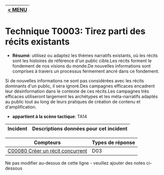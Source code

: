 |[< MENU](../../README.md)|
|---|
# Technique T0003: Tirez parti des récits existants

* **Résumé**: utilisez ou adaptez les thèmes narratifs existants, où les récits sont les histoires de référence d'un public cible.Les récits forment le fondement de nos visions du monde.De nouvelles informations sont comprises à travers un processus fermement ancré dans ce fondement.

Si de nouvelles informations ne sont pas considérées avec les récits dominants d'un public, il sera ignoré.Des campagnes efficaces encadrent leur désinformation dans le contexte de ces récits.Les campagnes très efficaces utiliseront largement les archétypes et les méta-narratifs adaptés au public tout au long de leurs pratiques de création de contenu et d'amplification.

* **appartient à la scène tactique**: TA14


|Incident |Descriptions données pour cet incident |
|-------- |-------------------- |



|Compteurs |Types de réponse |
|-------- |-------------- |
|[C00080 Créer un récit concurrent](../../generated_pages/counters/C00080.md) |D03 ||[C00081 mettent en évidence les inondations et le bruit, et expliquez les motivations](../../generated_pages/counters/C00081.md) |D03 |


Ne pas modifier au-dessus de cette ligne - veuillez ajouter des notes ci-dessous